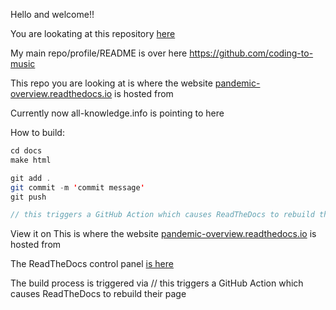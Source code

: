 Hello and welcome!!

You are lookating at this repository [here](https://github.com/coding-to-music/coding-to-music.github.io) 

My main repo/profile/README is over here https://github.com/coding-to-music

This repo you are looking at is where the website [pandemic-overview.readthedocs.io](https://pandemic-overview.readthedocs.io/en/latest/) is hosted from 

Currently now all-knowledge.info is pointing to here

How to build:
```java
cd docs
make html

git add .
git commit -m 'commit message'
git push

// this triggers a GitHub Action which causes ReadTheDocs to rebuild their page
```

View it on 
This is where the website [pandemic-overview.readthedocs.io](https://pandemic-overview.readthedocs.io/en/latest/) is hosted from 

The ReadTheDocs control panel [is here](https://readthedocs.org/projects/pandemic-overview/)

The build process is triggered via
// this triggers a GitHub Action which causes ReadTheDocs to rebuild their page

